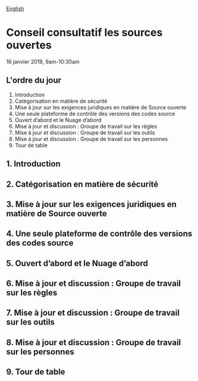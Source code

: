 [English](https://github.com/canada-ca/OS-Advisory_Conseil-SO/blob/master/en/Meetings/2019-01-16.md#open-source-advisory-board)

# Conseil consultatif les sources ouvertes 
16 janvier 2019, 9am-10:30am

## L'ordre du jour 
1. Introduction 
2. Catégorisation en matière de sécurité 
3. Mise à jour sur les exigences juridiques en matière de Source ouverte
4. Une seule plateforme de contrôle des versions des codes source
5.	Ouvert d’abord et le Nuage d’abord
6.	Mise à jour et discussion : Groupe de travail sur les règles
7.	Mise à jour et discussion : Groupe de travail sur les outils 
8.	Mise à jour et discussion : Groupe de travail sur les personnes
9.	Tour de table 

## 1. Introduction 

## 2. Catégorisation en matière de sécurité 

## 3. Mise à jour sur les exigences juridiques en matière de Source ouverte

## 4. Une seule plateforme de contrôle des versions des codes source

## 5. Ouvert d’abord et le Nuage d’abord

## 6.	Mise à jour et discussion : Groupe de travail sur les règles

## 7.	Mise à jour et discussion : Groupe de travail sur les outils 

## 8.	Mise à jour et discussion : Groupe de travail sur les personnes

## 9.	Tour de table 
